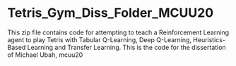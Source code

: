 # Tetris_Gym_Diss_Folder_MCUU20
This zip file contains code for attempting to teach a Reinforcement Learning agent to play Tetris with Tabular Q-Learning, Deep Q-Learning, Heuristics-Based Learning and Transfer Learning. This is the code for the dissertation of Michael Ubah, mcuu20
